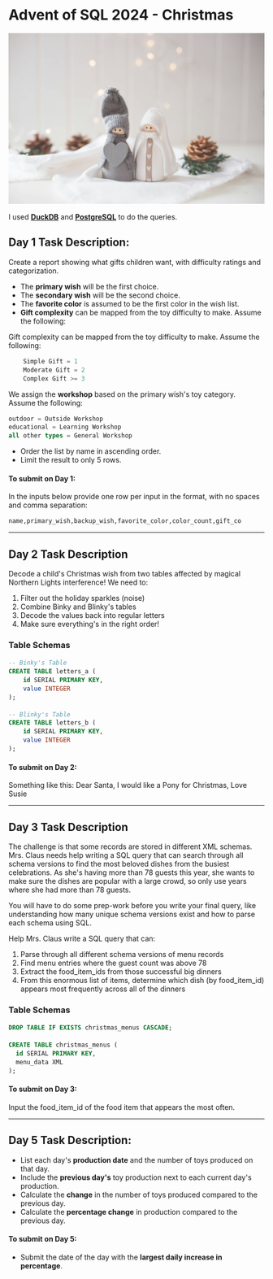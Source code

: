 # Advent of SQL 2024 - Christmas

![christmas_elf](asset/paige-cody.jpg)

I used [**DuckDB**](https://duckdb.org/) and [**PostgreSQL**](https://www.postgresql.org/) to do the queries.

## Day 1 Task Description:

Create a report showing what gifts children want, with difficulty ratings and categorization.

- The **primary wish** will be the first choice.
- The **secondary wish** will be the second choice.
- The **favorite color** is assumed to be the first color in the wish list.
- **Gift complexity** can be mapped from the toy difficulty to make. Assume the following:

Gift complexity can be mapped from the toy difficulty to make. Assume the following:
```sql
    Simple Gift = 1
    Moderate Gift = 2
    Complex Gift >= 3
```
We assign the **workshop** based on the primary wish's toy category. Assume the following:
  ```sql
  outdoor = Outside Workshop
  educational = Learning Workshop
  all other types = General Workshop
```
- Order the list by name in ascending order.
- Limit the result to only 5 rows.

#### To submit on Day 1:
In the inputs below provide one row per input in the format, with no spaces and comma separation:
```sql
name,primary_wish,backup_wish,favorite_color,color_count,gift_co
```
---
## Day 2 Task Description

Decode a child's Christmas wish from two tables affected by magical Northern Lights interference! We need to:
1. Filter out the holiday sparkles (noise)
2. Combine Binky and Blinky's tables
3. Decode the values back into regular letters
4. Make sure everything's in the right order!

### Table Schemas
```sql
-- Binky's Table
CREATE TABLE letters_a (
    id SERIAL PRIMARY KEY,
    value INTEGER
);

-- Blinky's Table
CREATE TABLE letters_b (
    id SERIAL PRIMARY KEY,
    value INTEGER
);
```
#### To submit on Day 2:
Something like this: Dear Santa, I would like a Pony for Christmas, Love Susie

---
## Day 3 Task Description

The challenge is that some records are stored in different XML schemas. Mrs. Claus needs help writing a SQL query that can search through all schema versions to find the most beloved dishes from the busiest celebrations. As she's having more than 78 guests this year, she wants to make sure the dishes are popular with a large crowd, so only use years where she had more than 78 guests.

You will have to do some prep-work before you write your final query, like understanding how many unique schema versions exist and how to parse each schema using SQL.

Help Mrs. Claus write a SQL query that can:

1. Parse through all different schema versions of menu records
2. Find menu entries where the guest count was above 78
3. Extract the food_item_ids from those successful big dinners
4. From this enormous list of items, determine which dish (by food_item_id) appears most frequently across all of the dinners

### Table Schemas
```sql
DROP TABLE IF EXISTS christmas_menus CASCADE;

CREATE TABLE christmas_menus (
  id SERIAL PRIMARY KEY,
  menu_data XML
);
```
#### To submit on Day 3:
Input the food_item_id of the food item that appears the most often.

---
## Day 5 Task Description:

- List each day's **production date** and the number of toys produced on that day.
- Include the **previous day's** toy production next to each current day's production.
- Calculate the **change** in the number of toys produced compared to the previous day.
- Calculate the **percentage change** in production compared to the previous day.

#### To submit on Day 5:

- Submit the date of the day with the **largest daily increase in percentage**.


